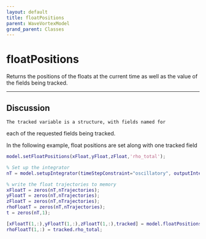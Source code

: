 ```yaml
---
layout: default
title: floatPositions
parent: WaveVortexModel
grand_parent: Classes
---
```


#  floatPositions

Returns the positions of the floats at the current time as well as the value of the fields being tracked.


---

## Discussion

    The tracked variable is a structure, with fields named for
  each of the requested fields being tracked.
 
  In the following example, float positions are set along with
  one tracked field 
  ```matlab
  model.setFloatPositions(xFloat,yFloat,zFloat,'rho_total');
 
  % Set up the integrator
  nT = model.setupIntegrator(timeStepConstraint="oscillatory", outputInterval=period/10,finalTime=3*period);
 
  % write the float trajectories to memory
  xFloatT = zeros(nT,nTrajectories);
  yFloatT = zeros(nT,nTrajectories);
  zFloatT = zeros(nT,nTrajectories);
  rhoFloatT = zeros(nT,nTrajectories);
  t = zeros(nT,1);
 
  [xFloatT(1,:),yFloatT(1,:),zFloatT(1,:),tracked] = model.floatPositions;
  rhoFloatT(1,:) = tracked.rho_total;
  ```
